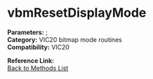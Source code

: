 # vbmResetDisplayMode

**Parameters:** ;  
**Category:** VIC20 bitmap mode routines  
**Compatibility:** VIC20  

**Reference Link:**  
[Back to Methods List](../../SUMMARY.md)
